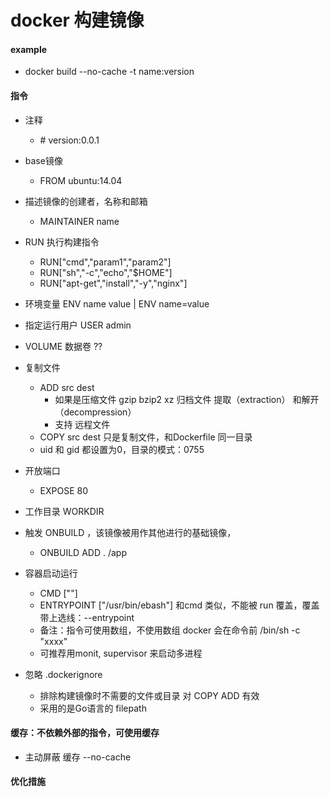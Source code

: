 # docker 构建镜像

#### example
- docker build --no-cache -t  name:version

#### 指令
- 注释
    - \# version:0.0.1

- base镜像
    - FROM ubuntu:14.04

- 描述镜像的创建者，名称和邮箱  
    - MAINTAINER name  <email>

- RUN 执行构建指令
    - RUN["cmd","param1","param2"]
    - RUN["sh","-c","echo","$HOME"]
    - RUN["apt-get","install","-y","nginx"]

- 环境变量 ENV name value   |  ENV  name=value

- 指定运行用户  USER admin

- VOLUME  数据卷 ??

- 复制文件
    - ADD   src   dest   
        - 如果是压缩文件 gzip bzip2 xz  归档文件 提取（extraction） 和解开 （decompression）
        - 支持 远程文件
    - COPY  src  dest  只是复制文件，和Dockerfile 同一目录
    - uid 和 gid 都设置为0，目录的模式：0755

- 开放端口
    - EXPOSE 80

- 工作目录 WORKDIR

- 触发 ONBUILD ，该镜像被用作其他进行的基础镜像，
   - ONBUILD ADD . /app

- 容器启动运行
    - CMD [""]
    - ENTRYPOINT ["/usr/bin/ebash"]    和cmd 类似，不能被 run 覆盖，覆盖带上选线：--entrypoint
    - 备注：指令可使用数组，不使用数组 docker 会在命令前  /bin/sh -c "xxxx"
    - 可推荐用monit, supervisor 来启动多进程

- 忽略 .dockerignore
    - 排除构建镜像时不需要的文件或目录 对 COPY  ADD 有效
    - 采用的是Go语言的 filepath

#### 缓存：不依赖外部的指令，可使用缓存
- 主动屏蔽 缓存 --no-cache

#### 优化措施
